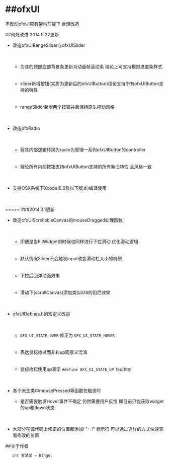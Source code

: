 ##ofxUI
=====

不改动ofxUI原有架构前提下 合理改造


##何处改进 2014.9.22更新


* 改造ofxUIRangeSlider与ofxUISlider<br><br><br>
    * 为其的顶部底部背景条更新为动画帧滚动条 理论上可支持模拟进度条样式<br><br><br>
    * slider新增按钮(实质为更新后的ofxUIButton)理论支持所有ofxUIButton支持的特性<br><br><br>
    * rangeSlider新增两个按钮并且保持原生拖动风格<br><br><br>


* 改造ofxRadio<br><br><br>
    * 将其内部逻辑转换为radio为管理一系列ofxUIButton的controller<br><br><br>
    * 理论所有内部按钮支持ofxUIButton支持的所有新旧特性 且风格一致<br><br><br>



* 支持OSX系统下Xcode(6.0及以下版本)编译使用 <br><br><br>


=====
###2014.3.1更新
* 改造ofxUIScrollableCanvas的mouseDragged处理函数<br><br><br>
    * 即便是当hitWidget的时候也同样进行下拉滑动 优化滑动逻辑<br><br><br>
    * 默认情况Slider不会触发input改变滑动栏大小的机制<br><br><br>
    * 下拉后回弹动画效果<br><br><br>
    * 滑动下(scrollCanvas)添加类似iOS的阻尼效果<br><br><br>

* ofxUIDefines.h的宏定义改进<br><br><br>
    * ``` OFX_UI_STATE_OVER ``` 修正为 ``` OFX_UI_STATE_HOVER ```
<br><br><br>
    * 表达鼠标掠过而非和up同意义混淆<br><br><br>
    * 鼠标抬起使用up表示 ``` #define OFX_UI_STATE_UP 抬起状态 ```<br><br><br>

* 各个派生类中mousePressed等函数在触发时 
    * 是否需要触发Hover事件不确定 仍然需要用户反馈 即目前只能获取widget的up和down状态 <br><br><br>
    
* 大部分在源代码上修正的位置都添加l "--!" 标示符 可以通过这样的方式快速查看修改的位置


##关于作者
```c
   int 官某某 = Bingo;
```
